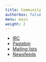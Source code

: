```yaml
---
title: Community
authorbox: false
menu: main
weight: 2
---
```

* [IRC](/irc)
* [Pastebin](https://dpaste.org/)
* [Mailing lists](https://groups.google.com/forum/#!forum/frugalware)
* [Newsfeeds](/rss)